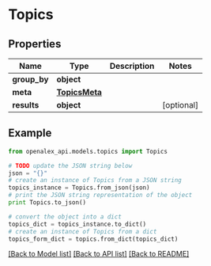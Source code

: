 # Topics


## Properties

Name | Type | Description | Notes
------------ | ------------- | ------------- | -------------
**group_by** | **object** |  | 
**meta** | [**TopicsMeta**](TopicsMeta.md) |  | 
**results** | **object** |  | [optional] 

## Example

```python
from openalex_api.models.topics import Topics

# TODO update the JSON string below
json = "{}"
# create an instance of Topics from a JSON string
topics_instance = Topics.from_json(json)
# print the JSON string representation of the object
print Topics.to_json()

# convert the object into a dict
topics_dict = topics_instance.to_dict()
# create an instance of Topics from a dict
topics_form_dict = topics.from_dict(topics_dict)
```
[[Back to Model list]](../README.md#documentation-for-models) [[Back to API list]](../README.md#documentation-for-api-endpoints) [[Back to README]](../README.md)


